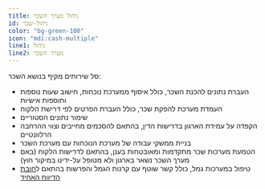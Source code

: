 ```yaml
---
title: ניהול מערך השכר
id: ניהול-שכר
color: "bg-green-100"
icon: "mdi:cash-multiple"
line1: ניהול
line2: מערך השכר
---
```


סל שירותים מקיף בנושא השכר:

- העברת נתונים להכנת השכר, כולל איסוף ממערכת נוכחות, חישוב שעות נוספות ותוספות אישיות
- העמדת מערכת להפקת שכר, כולל העברת הפרטים לפי דרישת הלקוח
- שימור נתונים הסטוריים
- הקפדה על עמידת הארגון בדרישות הדין, בהתאם להסכמים מחייבים וצווי ההרחבה הרלוונטיים
- בניית ממשקי עבודה של מערכת הנוכחות עם מערכת השכר
- הטמעת מערכות שכר מתקדמות ומאובטחות בענן, בהתאם לדרישות הלקוח (באם מערך השכר נשאר בארגון ולא מטופל על-ידינו במיקור חוץ)
- טיפול במערכות גמל, כולל קשר שוטף עם קרנות הגמל והפרשות בהתאם ל<ins>חובת הדיווח האחיד</ins>
